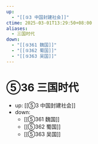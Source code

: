 ```yaml
---
up:
  - "[[⑤3 中国封建社会]]"
ctime: 2025-03-01T13:29:50+08:00
aliases:
  - 三国时代
down:
  - "[[⑤361 魏国]]"
  - "[[⑤362 蜀国]]"
  - "[[⑤363 吴国]]"
---
```


# ⑤36 三国时代

- up: [[⑤3 中国封建社会]]
- down:	
	- [[⑤361 魏国]]
	- [[⑤362 蜀国]]
	- [[⑤363 吴国]]
	
